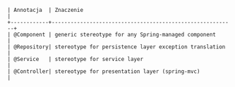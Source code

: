     | Annotacja  | Znaczenie                                                |
    +------------+----------------------------------------------------------+
    | @Component | generic stereotype for any Spring-managed component      |
    | @Repository| stereotype for persistence layer exception translation   |
    | @Service   | stereotype for service layer                             |
    | @Controller| stereotype for presentation layer (spring-mvc)           |
